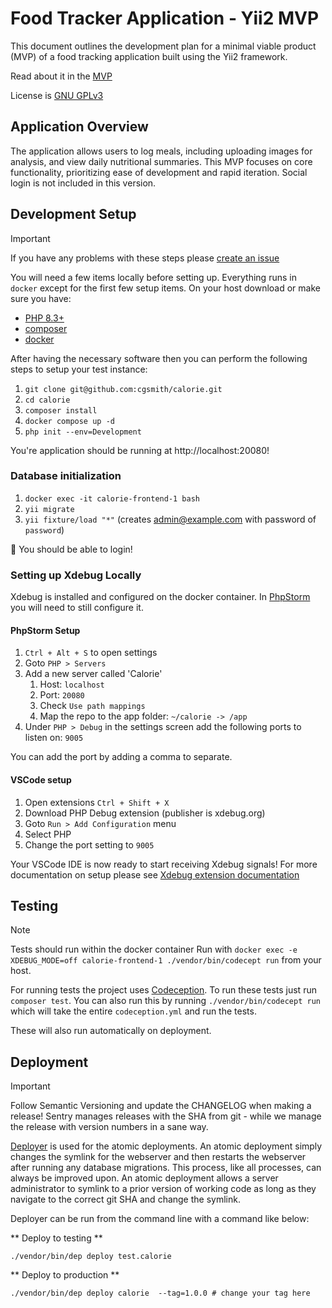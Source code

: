 # Food Tracker Application - Yii2 MVP

This document outlines the development plan for a minimal viable product (MVP) of a food tracking application built
using the Yii2 framework.

Read about it in the [MVP](mvp.md)

License is [GNU GPLv3](LICENSE)

## Application Overview

The application allows users to log meals, including uploading images for analysis, and view daily nutritional
summaries. This MVP focuses on core functionality, prioritizing ease of development and rapid iteration. Social login is
not included in this version.

## Development Setup

> [!IMPORTANT]
> If you have any problems with these steps please [create an issue](../../issues/new)

You will need a few items locally before setting up. Everything runs in `docker` except for the first few setup items.
On your host download or make sure you have:

* [PHP 8.3+](https://www.php.net)
* [composer](https://getcomposer.org/)
* [docker](https://docs.docker.com/desktop/)

After having the necessary software then you can perform the following steps to setup your test instance:

1. `git clone git@github.com:cgsmith/calorie.git`
2. `cd calorie`
3. `composer install`
4. `docker compose up -d`
5. `php init --env=Development`

You're application should be running at http://localhost:20080!

### Database initialization

1. `docker exec -it calorie-frontend-1 bash`
2. `yii migrate`
3. `yii fixture/load "*"` (creates admin@example.com with password of `password`)

🎉 You should be able to login!

### Setting up Xdebug Locally

Xdebug is installed and configured on the docker container.
In [PhpStorm](https://www.jetbrains.com/help/phpstorm/configuring-xdebug.html#integrationWithProduct) you will need
to still configure it.

#### PhpStorm Setup

1. `Ctrl + Alt + S` to open settings
2. Goto `PHP > Servers`
3. Add a new server called 'Calorie'
    1. Host: `localhost`
    2. Port: `20080`
    3. Check `Use path mappings`
    4. Map the repo to the app folder: `~/calorie -> /app`
4. Under `PHP > Debug` in the settings screen add the following ports to listen on: `9005`

You can add the port by adding a comma to separate.

#### VSCode setup

1. Open extensions `Ctrl + Shift + X`
2. Download PHP Debug extension (publisher is xdebug.org)
3. Goto `Run > Add Configuration` menu
4. Select PHP
5. Change the port setting to `9005`

Your VSCode IDE is now ready to start receiving Xdebug signals! For more documentation on setup please
see [Xdebug extension documentation](https://github.com/xdebug/vscode-php-debug)

## Testing

> [!NOTE]
> Tests should run within the docker container
> Run with `docker exec -e XDEBUG_MODE=off calorie-frontend-1 ./vendor/bin/codecept run` from your
> host.

For running tests the project uses [Codeception](https://codeception.com). To run these tests just run `composer test`.
You can also run this by running `./vendor/bin/codecept run` which will take the entire `codeception.yml` and run the
tests.

These will also run automatically on deployment.

## Deployment

> [!IMPORTANT]
> Follow Semantic Versioning and update the CHANGELOG when making a release! Sentry manages releases with the SHA
> from git - while we manage the release with version numbers in a sane way.

[Deployer](https://deployer.org) is used for the atomic deployments. An atomic deployment simply changes the symlink for
the webserver and then restarts the webserver after running any database migrations. This process, like all processes,
can always be improved upon. An atomic deployment allows a server administrator to symlink to a prior version of working
code as long as they navigate to the correct git SHA and change the symlink.

Deployer can be run from the command line with a command like below:

** Deploy to testing **

```shell
./vendor/bin/dep deploy test.calorie
```

** Deploy to production **

```shell
./vendor/bin/dep deploy calorie  --tag=1.0.0 # change your tag here
```
